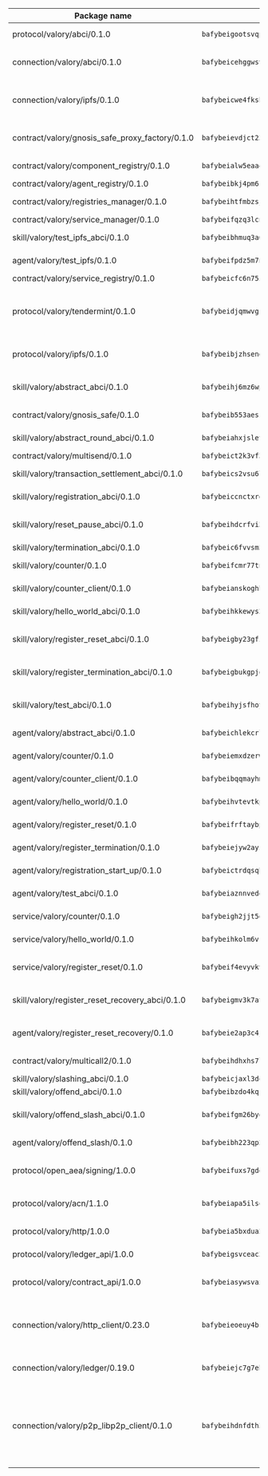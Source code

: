 | Package name                                                  | Package hash                                                  | Description                                                                                                                |
| ------------------------------------------------------------- | ------------------------------------------------------------- | -------------------------------------------------------------------------------------------------------------------------- |
| protocol/valory/abci/0.1.0                                    | `bafybeigootsvqpk6th5xpdtzanxum3earifrrezfyhylfrit7yvqdrtgpe` | A protocol for ABCI requests and responses.                                                                                |
| connection/valory/abci/0.1.0                                  | `bafybeicehggwsv3hs6o5ifdrshdcei7czhxxcedcv6dbvsi4yfxuhik3mu` | connection to wrap communication with an ABCI server.                                                                      |
| connection/valory/ipfs/0.1.0                                  | `bafybeicwe4fksbhaqs4qycfdqbzgqtikfn3u4g5y5fucxfmriezwwf7hse` | A connection responsible for uploading and downloading files from IPFS.                                                    |
| contract/valory/gnosis_safe_proxy_factory/0.1.0               | `bafybeievdjct23qgi6tc5vgseusaap7tlqasclj4fowrtluqhc453o74hq` | Gnosis Safe proxy factory (GnosisSafeProxyFactory) contract                                                                |
| contract/valory/component_registry/0.1.0                      | `bafybeialw5eaa4v54s7i3sjsuy6d5k624quhxhziqntwq5hnz4g646sb7m` | Component registry contract                                                                                                |
| contract/valory/agent_registry/0.1.0                          | `bafybeibkj4pm6ziqh2fl3xfsjiou4ibnxlipmvmqhgvc7xwpnaddbtxzli` | Agent registry contract                                                                                                    |
| contract/valory/registries_manager/0.1.0                      | `bafybeihtfmbzsjwsz7kmujzc4bofyoxckekbdi643f762tj3fe4witgjqu` | Registries Manager contract                                                                                                |
| contract/valory/service_manager/0.1.0                         | `bafybeifqzq3lcnnck5jw5p5b7tekumkx7jf2nugqx2peljpy3nsiuizrmq` | Service Manager contract                                                                                                   |
| skill/valory/test_ipfs_abci/0.1.0                             | `bafybeibhmuq3a6oujzxkewjvaf6y4zc2pumjkb3daxpl6wpdsm34whtyg4` | IPFS e2e testing application.                                                                                              |
| agent/valory/test_ipfs/0.1.0                                  | `bafybeifpdz5m7nxny73pviemrzlsmbuhhbu53tl7o6arbkfkrrktt4lele` | Agent for testing the ABCI connection.                                                                                     |
| contract/valory/service_registry/0.1.0                        | `bafybeicfc6n75iyxwl42d7ust3lsosx5jvjv234zyfdpixx3dsjbjg6biu` | Service Registry contract                                                                                                  |
| protocol/valory/tendermint/0.1.0                              | `bafybeidjqmwvgi4rqgp65tbkhmi45fwn2odr5ecezw6q47hwitsgyw4jpa` | A protocol for communication between two AEAs to share tendermint configuration details.                                   |
| protocol/valory/ipfs/0.1.0                                    | `bafybeibjzhsengtxfofqpxy6syamplevp35obemwfp4c5lhag3v2bvgysa` | A protocol specification for IPFS requests and responses.                                                                  |
| skill/valory/abstract_abci/0.1.0                              | `bafybeihj6mz6wpamylo44b2ow4pgodfzufablksntfz7vshyx4eu6e52wi` | The abci skill provides a template of an ABCI application.                                                                 |
| contract/valory/gnosis_safe/0.1.0                             | `bafybeib553aeszr6ndmunl3kjsroatcsljqia2vjm5rao4d5lcttgdwgsy` | Gnosis Safe (GnosisSafeL2) contract                                                                                        |
| skill/valory/abstract_round_abci/0.1.0                        | `bafybeiahxjslet4zw3oxs54zvjohfxv7uwrop2gmqqih762ethbws7fhju` | abstract round-based ABCI application                                                                                      |
| contract/valory/multisend/0.1.0                               | `bafybeict2k3vf3c4fvzosaq5kku2ivtzsskbomrujmmoicut7eg52onnje` | MultiSend contract                                                                                                         |
| skill/valory/transaction_settlement_abci/0.1.0                | `bafybeics2vsu6lwxmfli7wdxzu5hvq7ow7t4v253oa63im5yiionimugdm` | ABCI application for transaction settlement.                                                                               |
| skill/valory/registration_abci/0.1.0                          | `bafybeiccnctxrdq4vawwddtfpdmdrsooydm73betfevieuqkeigxkaqtlu` | ABCI application for common apps.                                                                                          |
| skill/valory/reset_pause_abci/0.1.0                           | `bafybeihdcrfvi34eitbc7xn3gtukfqzkzccne5mplj5o5twzb4hy6u5mwm` | ABCI application for resetting and pausing app executions.                                                                 |
| skill/valory/termination_abci/0.1.0                           | `bafybeic6fvvsm5j7lc2oog5dolu3ugkmgzewz5oefkrriakwv2sxeq7pcu` | Termination skill.                                                                                                         |
| skill/valory/counter/0.1.0                                    | `bafybeifcmr77tn3k2s4pyu5yr57xggwlbqd4rpwzcq72zk67i4hwzso6vm` | The ABCI Counter application example.                                                                                      |
| skill/valory/counter_client/0.1.0                             | `bafybeianskoghhdffn4wqquup3rtziefq6jareutugb6a5zkbvuvctgk3i` | A client for the ABCI counter application.                                                                                 |
| skill/valory/hello_world_abci/0.1.0                           | `bafybeihkkewys2e7ghtmrfprznzp3ahyytwxb7kpmc22a5hqf4pt4yauke` | Hello World ABCI application.                                                                                              |
| skill/valory/register_reset_abci/0.1.0                        | `bafybeigby23gfidtcve2eb57h7ulwwqd67cmimuol37k3zlfal642asmoi` | ABCI application for dummy skill that registers and resets                                                                 |
| skill/valory/register_termination_abci/0.1.0                  | `bafybeigbukgpjq4iacmcd2tfbi7f3f26dn3yr2liih4yfkvz4ydp2dni7m` | ABCI application for dummy skill that registers and resets                                                                 |
| skill/valory/test_abci/0.1.0                                  | `bafybeihyjsfhoyakfidpoljmnqrrravu7vanahu4fslxiedpk54xaz7lgy` | ABCI application for testing the ABCI connection.                                                                          |
| agent/valory/abstract_abci/0.1.0                              | `bafybeichlekcrl36ebqiwn7nopyg325qd3f7jegm2mqg76p2cbhnogr77e` | The abstract ABCI AEA - for testing purposes only.                                                                         |
| agent/valory/counter/0.1.0                                    | `bafybeiemxdzerwwn7dcbwb5qwwxv5gg5gnj5hwoaou42cypi6rnef6cgu4` | The ABCI Counter example as an AEA                                                                                         |
| agent/valory/counter_client/0.1.0                             | `bafybeibqqmayhmjt76cubbp4ezzkocmhqrliitjj3cph3nryrnt72odx5i` | The ABCI Counter example as an AEA                                                                                         |
| agent/valory/hello_world/0.1.0                                | `bafybeihvtevtkp4m53dfxtd3zi3ndoi7rsbfwslyobc6zmfxhb757nhmxm` | Hello World ABCI example.                                                                                                  |
| agent/valory/register_reset/0.1.0                             | `bafybeifrftaybpzqbioy65t5auvlfhbnjskhmk7lhlfbwicuqf5xcsttvm` | Register reset to replicate Tendermint issue.                                                                              |
| agent/valory/register_termination/0.1.0                       | `bafybeiejyw2ayz5leilc5elhhcuo5jazrtjaswtot6anvcmgcwsd5zebnu` | Register terminate to test the termination feature.                                                                        |
| agent/valory/registration_start_up/0.1.0                      | `bafybeictrdqsqbcf2s4d2i6lvjrvqbl5fuyrosvhjoeydizhpyg7sredpq` | Registration start-up ABCI example.                                                                                        |
| agent/valory/test_abci/0.1.0                                  | `bafybeiaznnvedduhffxstdtsusrwu2qsbks3npqneuopwbf2423mxc2cqu` | Agent for testing the ABCI connection.                                                                                     |
| service/valory/counter/0.1.0                                  | `bafybeigh2jjt5gxgqn4pryglm7y7fhqv273w2o7jvhiwbykc47hr2nfxkm` | A set of agents incrementing a counter                                                                                     |
| service/valory/hello_world/0.1.0                              | `bafybeihkolm6vktjswgq7om2ryh6cihhb74u56nn2pcx5oo6usvsbsdp5m` | A simple demonstration of a simple ABCI application                                                                        |
| service/valory/register_reset/0.1.0                           | `bafybeif4evyvkv43ozreiclnaw6qbimipgf4p6rt5u2rdmvaqssvz6bwzi` | Test and debug tendermint reset mechanism.                                                                                 |
| skill/valory/register_reset_recovery_abci/0.1.0               | `bafybeigmv3k7attvv45rocczqsquejxkya2u47s24ae3nnoitxwslek4ni` | ABCI application for dummy skill that registers and resets                                                                 |
| agent/valory/register_reset_recovery/0.1.0                    | `bafybeie2ap3c4jjjdp5dasjct3nuhcrua7zkdvisguv4drbk64tj7je4bq` | Agent to showcase hard reset as a recovery mechanism.                                                                      |
| contract/valory/multicall2/0.1.0                              | `bafybeihdhxhs7lf5uy4fi7g3s3q2ge34q575pydbh7ccbcd4ebggsakpgy` | The MakerDAO multicall2 contract.                                                                                          |
| skill/valory/slashing_abci/0.1.0                              | `bafybeicjaxl3dqbnewsz4o4v7mh6xl5oqgavvswpgrm3ibdspum5v2oozm` | Slashing skill.                                                                                                            |
| skill/valory/offend_abci/0.1.0                                | `bafybeibzdo4kqczjf4ukdohpsjqkqrsnowjo6vtryu67dehjzwvljbe2di` | Offend ABCI application.                                                                                                   |
| skill/valory/offend_slash_abci/0.1.0                          | `bafybeifgm26byggx25awb433lju4j6ranxsydo5gv5hw3xg4yz6f2usgom` | ABCI application used in order to test the slashing abci                                                                   |
| agent/valory/offend_slash/0.1.0                               | `bafybeibh223qp2eficgcjfaaqiyrp7obw7sj5ero5hy6mqngrqjeplesoy` | Offend and slash to test the slashing feature.                                                                             |
| protocol/open_aea/signing/1.0.0                               | `bafybeifuxs7gdg2okbn7uofymenjlmnih2wxwkym44lsgwmklgwuckxm2m` | A protocol for communication between skills and decision maker.                                                            |
| protocol/valory/acn/1.1.0                                     | `bafybeiapa5ilsobggnspoqhspftwolrx52udrwmaxdxgrk26heuvl4oooa` | The protocol used for envelope delivery on the ACN.                                                                        |
| protocol/valory/http/1.0.0                                    | `bafybeia5bxdua2i6chw6pg47bvoljzcpuqxzy4rdrorbdmcbnwmnfdobtu` | A protocol for HTTP requests and responses.                                                                                |
| protocol/valory/ledger_api/1.0.0                              | `bafybeigsvceac33asd6ecbqev34meyyjwu3rangenv6xp5rkxyz4krvcby` | A protocol for ledger APIs requests and responses.                                                                         |
| protocol/valory/contract_api/1.0.0                            | `bafybeiasywsvax45qmugus5kxogejj66c5taen27h4voriodz7rgushtqa` | A protocol for contract APIs requests and responses.                                                                       |
| connection/valory/http_client/0.23.0                          | `bafybeieoeuy4brzimtnubmokwirhrx27ezls6cdnl5qik4rkykfle3nn2y` | The HTTP_client connection that wraps a web-based client connecting to a RESTful API specification.                        |
| connection/valory/ledger/0.19.0                               | `bafybeiejc7g7ebv3cleiqb4f4h4pspcu6vtr54332szwlqiabfs3sfdh44` | A connection to interact with any ledger API and contract API.                                                             |
| connection/valory/p2p_libp2p_client/0.1.0                     | `bafybeihdnfdth3qgltefgrem7xyi4b3ejzaz67xglm2hbma2rfvpl2annq` | The libp2p client connection implements a tcp connection to a running libp2p node as a traffic delegate to send/receive envelopes to/from agents in the DHT. |
